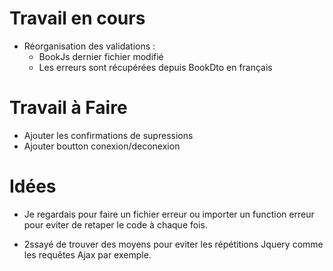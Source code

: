 # Travail en cours 
* Réorganisation des validations : 
    * BookJs dernier fichier modifié 
    * Les erreurs sont récupérées depuis BookDto en français

# Travail à Faire
* Ajouter les confirmations de supressions
* Ajouter boutton conexion/deconexion

# Idées

* Je regardais pour faire un fichier erreur ou importer un function erreur pour eviter de retaper le code à chaque fois.

* 2ssayé de trouver des moyens pour eviter les répétitions Jquery comme les requêtes Ajax par exemple.
